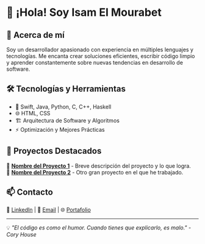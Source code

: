 # 👋 ¡Hola! Soy Isam El Mourabet

## 🚀 Acerca de mí
Soy un desarrollador apasionado con experiencia en múltiples lenguajes y tecnologías. Me encanta crear soluciones eficientes, escribir código limpio y aprender constantemente sobre nuevas tendencias en desarrollo de software.

## 🛠️ Tecnologías y Herramientas
- 🔹 Swift, Java, Python, C, C++, Haskell
- 🌐 HTML, CSS
- 🏗️ Arquitectura de Software y Algoritmos
- ⚡ Optimización y Mejores Prácticas

## 📌 Proyectos Destacados
🔹 **[Nombre del Proyecto 1](#)** - Breve descripción del proyecto y lo que logra.  
🔹 **[Nombre del Proyecto 2](#)** - Otro gran proyecto en el que he trabajado.

## 📫 Contacto
💼 [LinkedIn](#) | 📧 [Email](#) | 🌐 [Portafolio](#)

---
💡 _"El código es como el humor. Cuando tienes que explicarlo, es malo." - Cory House_

